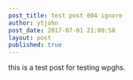 ```yaml
---
post_title: test post 004 ignore
author: ytjohn
post_date: 2017-07-01 21:00:58
layout: post
published: true
---
```

this is a test post for testing wpghs.
